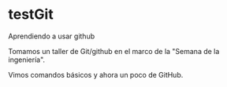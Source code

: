 # testGit
Aprendiendo a usar github

Tomamos un taller de Git/github en el marco de la 
"Semana de la ingeniería".

Vimos comandos básicos y ahora un poco de GitHub.


